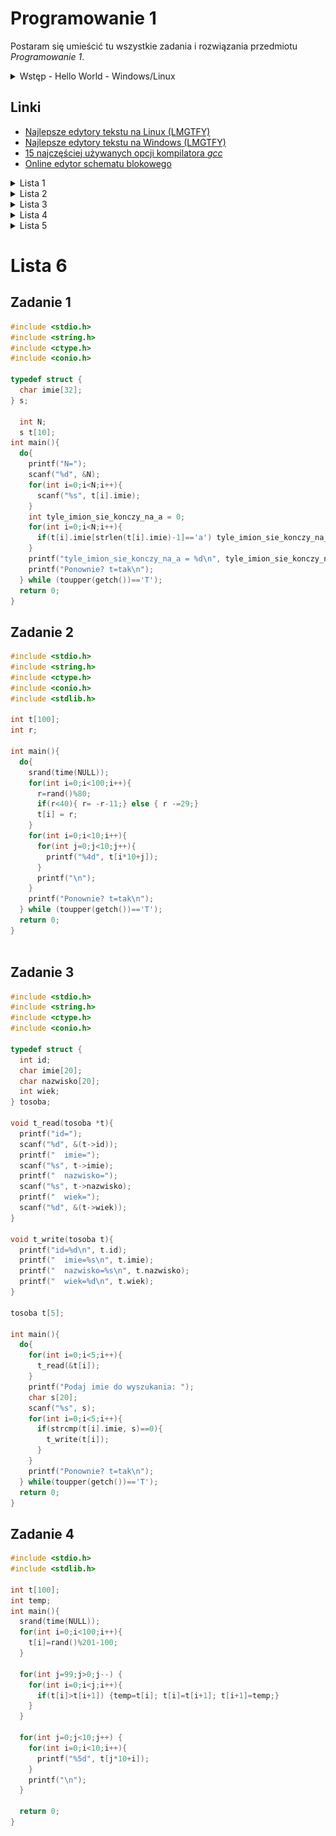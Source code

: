 # Programowanie 1

Postaram się umieścić tu wszystkie zadania i rozwiązania przedmiotu *Programowanie 1*. 
<details><summary>Wstęp - Hello World - Windows/Linux</summary><p>
  
## Hello World!
```c
#include <stdio.h>

int main(){
  printf("Hello World!\n");
  return 0;
}
```

### Linux
* Otworzymy sympatyczny edytor tekstu, zapiszemy wyższy kod jako `~/prog1/hello.c`.
* [Otworzymy terminal, i nawigujemy do miejsca roboczego](https://ubuntu.com/tutorials/command-line-for-beginners#3-opening-a-terminal). `cd ~/prog1/`
* Kompilujemy program pisząc w terminal `gcc hello.c -o hello` gdzie `gcc` to jest kompilator C, `hello.c` to jest input dla kompilatora, `-o hello` zaznacza że output bedzie plik o nazwie `hello` bez rozszerzenia. 
* Uruchomiemy program pisząc w terminal `./hello` gdzie `./` zaznacza aktualny katalog roboczy, i `hello` to nazwa pliku do uruchomienia.

### Windows
* Otworzymy sympatyczny edytor tekstu, zapiszemy wyższy kod jako `c:\prog1\hello.c`.
* [Otworzymy terminal, i nawigujemy do miejsca roboczego](https://www.howtogeek.com/659411/how-to-change-directories-in-command-prompt-on-windows-10/). `cd c:\prog1\`
* Kompilujemy program pisząc w terminal `gcc hello.c -o hello.exe` gdzie `gcc` to jest kompilator C, `hello.c` to jest input dla kompilatora, `-o hello.exe` zaznacza że output bedzie plik o nazwie `hello.exe`. 
* Uruchomiemy program pisząc w terminal `hello.exe`.

### Różnica
* W ścieżce pliku ukośnik w przód (`/`) w Linuksie kontra ukośnik odwrotny (`\`) w Windows.
* Brak rozszerzenia pliku uruchamialnego w Linuksie kontra `.exe` w Windows.
* W systemach Linux wielkość litera ma znaczenia (case sensitive) nie tylko w komendach a także w nazwach plików! 

| Działanie | Linux | Windows |
|-----------|-------|---------|
| Zapisiwanie pliku | `~/prog1/hello.c` | `C:\prog1\hello.c` |
| Nawigacja w wierszu poleceń | `cd ~/prog1` | `cd C:\prog1` |
| Kompilacja | `gcc hello.c -o hello` | `gcc hello.c -o hello.exe` |
| Uruchomienie | `./hello` | `hello.exe` |
</p></details>

## Linki
* [Najlepsze edytory tekstu na Linux (LMGTFY)](https://www.google.com/search?q=code+editor+for+linux)
* [Najlepsze edytory tekstu na Windows (LMGTFY)](https://www.google.com/search?q=code+editor+for+windows)
* [15 najczęściej używanych opcji kompilatora *gcc*](https://www.thegeekstuff.com/2012/10/gcc-compiler-options/)
* [Online edytor schematu blokowego](https://app.diagrams.net/)

<details><summary>Lista 1</summary><p>
  
# Lista 1
## Zadanie 1
```c
#include <stdio.h>

int main()
{
  printf("Jan Kowalski, adres: 48-140 Wodka, ul. Przykladowa 1, tel.: 696969696");
  return 0;
}

```
## Zadanie 2
```c
#include <stdio.h>

#define PI 3.14159265359f
int main()
{
  float R;
  printf("R=");
  scanf("%f", &R);
  printf("P=%f, oraz V=%f", PI*4*R*R, PI*4/3*R*R*R); 
  return 0;
}
```
Wykorzystując że w przypadku operatorów dwuargumentowych łączność określa, w jaki sposób grupowane jest wykonywanie wyrażenia. `*` i `/` (i `%`) się wykonuje *od lewej do prawej*.
  * `float*int=float`
  * `float/int=float`

Nie działa jeśli liczymy `4/3*R*R*R*PI`, przecież `int/int=int`, w tym przypadku `4/3=1`. Żeby zapobiec błędów możemy używać `float` *wszędzie* w ten sposób: `4.0f/3.0f*R*R*R*PI`.
## Zadanie 3
Jeżeli oczekujemy podanych liczb *całkowitych*:
```c
#include <stdio.h>

int main(){
  int A,B,C,D;
  printf("A=");
  scanf("%d",&A);
  printf("B=");
  scanf("%d",&B);
  printf("C=");
  scanf("%d",&C);
  D = B*B-4*A*C;
  printf("D=%d",D);
  return 0;
}
```
Jeżeli oczekujemy podanych liczb *rzeczywistych*:
```c
#include <stdio.h>

int main(){
  float A,B,C,D;
  printf("A=");
  scanf("%f",&A);
  printf("B=");
  scanf("%f",&B);
  printf("C=");
  scanf("%f",&C);
  D = B*B-4*A*C;
  printf("D=%f",D);
  return 0;
}
```
## Zadanie 4
```c
#include <stdio.h>

int main(){
  int C;
  printf("C=");
  scanf("%d",&C);
  if(C!=0) printf("%d",(C+5)*C*C);
  else print("error: Dzielenie z 0");
  return 0;
}
```
wykorzystując że `x*2-x=x` , oraz `x/(1/y)=x*y`
## Zadanie 5
```c
#include <stdio.h>

int main(){
  int a,b;
  printf("A=");
  scanf("%d",&a);
  printf("B=");
  scanf("%d",&b);
  printf("%d+%d=%d | ", a, b, a+b);
  printf("%d-%d=%d | ", a, b, a-b);
  printf("%d*%d=%d | ", a, b, a*b);
  printf("%d/%d=", a, b);
  if(b!=0){printf("%d | ", a/b);} else{printf("n/a | ");}
  printf("%d%%%d=", a, b);
  if(b!=0){printf("%d", a%b);} else{printf("n/a");}
  return 0;
}
```
</p></details>
<details><summary>Lista 2</summary><p>
  
# Lista 2
## Zadanie 1
```c
#include <stdio.h>

int main(){
    char c;
    printf("Podaj znak a-z: ");
    c = getchar();
    // tekst zadania mowi ze tutaj nie trzeba sprawdzic czy podany znak 'a' <= c <= 'z'
    // kod ASCII dla 'A' = 01000001b = 65
    // kod ASCII dla 'a' = 01100001b = 97
    // zeby robic 'A' za pomoca 'a', musimi odejmowac 00100000b = 32
    // 'a' - 32 = 'A'
    printf("%c, %c\n", c-32, c);
    return 0;
}
```
## Zadanie 2
![Schemat blokowy L2Z2](https://github.com/HelloProgramowanie/prog1/blob/main/L2Z2.drawio.png)
```c
#include <stdio.h>

int main(){

  int x; // Zmienna do ktorej wczytujemy liczb podanych przez uzytkownika.
         // Wystarczy nam 1 zmienna, bo nie musimy dlugo zachowac w pamieci wprowadzonych liczb,
         // przeciez mozemy sprawdzac parzystosc od razu po wczytywaniu.
  
  int ilosc_parzystych = 0;  // Ilosc parzystych licz podczas wczytywania.
                             // Skoro jeszcze nie wczytalismy nic, na razie mamy 0 szt. parzystych,
                             // i dokladnie dlatego inicializujemy wartosc zmiennej na 0.
                             
  printf("Podaj 3 liczby:\n");

    // tutaj sprawdze od razu podczas wczytywania liczb, czy podana liczba jest parzysta
    // (liczba jest parzysta, jezeli x % 2 == 0)
    // a jezeli podana liczba jest parzysta, to wartosc zmiennej ilosc_parzystych zwiekszamy o jeden.  

    printf("1. liczba: ");
    scanf("%d", &x);
    if(x%2 == 0) ilosc_parzystych += 1;

    printf("2. liczba: ");
    scanf("%d", &x);
    if(x%2 == 0) ilosc_parzystych += 1;

    printf("3. liczba: ");
    scanf("%d", &x);
    if(x%2 == 0) ilosc_parzystych += 1;

    // teraz skonczylismy wczytywania (i sprawdzania) liczb musimy sprawdzic
    // czy     ilosc_parzystych > 0     i wyswietlic komunikat wedlug tego

  if(ilosc_parzystych > 0) printf("Byla parzysta.");
  else printf("Nie bylo parzystej.");
  return 0;
}
```
Prosił żebyśmy nie używali pętli, bo dla większość nas one są zbyt nowe. Akurat tutaj bardzo dobrze widać, że część kodu (do wczytywania i sprawdzania liczb) prawie `Ctrl+c` - `Ctrl+v`. Jeśli zadanie byłoby to samo, ale byśmy musieli wczytywać 10 lub 100 lub 1000 liczb, to byśmy przecież nie robili pojedynczo. Wtedy za pomocą petli [**for**](https://en.wikipedia.org/wiki/For_loop):

![Schemat blokowy L2Z2b](https://github.com/HelloProgramowanie/prog1/blob/main/L2Z2b.drawio.png)
```c
for(int i=1; i<=3; i+=1){
  printf("%d. liczba: ",i);
  scanf("%d", &x);
  if(x%2 == 0) ilosc_parzystych += 1;
}
```
## Zadanie 3
![Schemat blokowy L2Z3](https://github.com/HelloProgramowanie/prog1/blob/main/L2Z3.drawio.png)
```c
#include <stdio.h>

int main(){
  int a, b, c, najmniejszy, a_kw, b_kw, c_kw;
  printf("Podaj 3 liczby calkowite:\n");
  printf("a = ");
  scanf("%d", &a);
  printf("b = ");
  scanf("%d", &b);
  printf("c = ");
  scanf("%d", &c);
  a_kw=a*a;
  b_kw=b*b;
  c_kw=c*c;
  if(a_kw<b_kw){
    if(a_kw<c_kw){
      najmniejszy = a;
    } else {
      najmniejszy = c;
    }
  } else {
    if(b_kw<c_kw){
      najmniejszy = b;
    } else {
      najmniejszy = c;
    }
  }
  printf("%d ma najmniejszy kwadrat.\n", najmniejszy);
  return 0;
}
```
## Zadanie 4
![Schemat blokowy L2Z4](https://github.com/HelloProgramowanie/prog1/blob/main/L2Z4.drawio.png)
```c
#include <stdio.h>

int main(){
    int min, x;
    printf("Podaj 5 liczb:\n");
    scanf("%d", &min); // kiedy pobieramy pierwsza liczbe, wiemy ze do tej pory ta liczba jest najmniejsza
                       // wiec mozemy od razu zapisac jako min
    scanf("%d", &x); // pobieramy druga liczbe
    if(x<min) min=x; // jezeli ta druga liczba jest mniejsza niz min, zapisujemy ta liczbe jako min
                     // jezeli nie to tylko dzialamy dalej
    scanf("%d", &x); // pobieramy kolejna liczbe
    if(x<min) min=x; // jesli to mniejsza niz nasza najmniejsza, to zapisujemy jako min
    scanf("%d", &x); // i tak dalej jeszcze 2 razy
    if(x<min) min=x;
    scanf("%d", &x);
    if(x<min) min=x; 
    printf("Minimalna: %d", min); // wypiszemy wynik
    return 0;
}
```
## Zadanie 5
![Schemat blokowy L2Z5](https://github.com/HelloProgramowanie/prog1/blob/main/L2Z5.drawio.png)
```c
#include <stdio.h>

int main(){
    int x;
    printf("Podaj liczbe calkowita > 99: ");
    scanf("%d", &x);
    int j = x % 10;
    int d = (x / 10) % 10;
    int s = x / 100;
    printf("%d jednosci, %d dziesiatek, i %d setek", j, d, s);
    return 0;
}
```
## Zadanie 6
### Za pomocą rzutowania
![Schemat blokowy L2Z6](https://github.com/HelloProgramowanie/prog1/blob/main/L2Z6.drawio.png)
```c
#include <stdio.h>
#include <math.h>

int main(){
  int a, pierwiastek;
  printf("Podaj liczbe calkowita: ");
  scanf("%d", &a);
  pierwiastek = (int) sqrt(a);
  if(pierwiastek * pierwiastek == a){
    printf("Ta liczba jest kwadratowa.");
  } else {
    printf("Ta liczba nie jest kwadratowa.");
  }
  return 0;
}
```
Funkcja `sqrt(a)` powie dokladnie ile jest pierwiastek liczby `a`, zwraca typ `double`. Jeśli rzutujemy `double` na `int`, to odrzuczymy wszystko po przecinku. To wykorzystujemy w tym programie. 
Przykłady:

| a | sqrt(a) | pierwiastek = (int) sqrt(a) | pierwiastek² | pierwiastek² == a? |
|---|---------|-----------------------------|--------------|--------------------|
| 0 | 0.000000 | 0 | 0 | tak |
| 1 | 1.000000 | 1 | 1 | tak |
| 2 | 1.414214 | 1 | 1 | nie |
| 3 | 1.732051 | 1 | 1 | nie |
| 4 | 2.000000 | 2 | 4 | tak |
| 5 | 2.236068 | 2 | 4 | nie |
| 6 | 2.449490 | 2 | 4 | nie |
| 7 | 2.645751 | 2 | 4 | nie |
| 8 | 2.828427 | 2 | 4 | nie |
| 9 | 3.000000 | 3 | 9 | tak |
### Za pomocą pętli
![Schemat blokowy L2Z6b](https://github.com/HelloProgramowanie/prog1/blob/main/L2Z6b.drawio.png)
```c
#include <stdio.h>

int main(){
    int x;
    printf("Podaj liczbe calkowita: ");
    scanf("%d", &x);
    int i = 0;
    while (i*i < x){ i++; } // szukamy najmniejsza liczbe kwadratowa ktora jest nie mniejsza niz podana liczba
    if(i*i == x) printf("Ta liczba jest kwadratowa.");
    else printf("Ta liczba nie jest kwadratowa.");
}
```
</p></details>
<details><summary>Lista 3</summary><p>
  
# Lista 3
## Zadanie 1 https://youtu.be/E4ZuUSWu2w0
![Schemat blokowy L3Z1](https://github.com/HelloProgramowanie/prog1/blob/main/L3Z1.drawio.png)
```c
#include <stdio.h>
#include <string.h>
#include <conio.h>

int main(){

    char JESZCZERAZ;

    do{
        char slowo[50];
        printf("Podaj slowo: ");
        scanf("%s", slowo);
        int len = strlen(slowo);
        int i;
        int PALINDROM = 1;
        for(i=0; i<len/2; i++){
            if(slowo[i] != slowo[len-1-i]){
                PALINDROM = 0;
            }
        }
        if(PALINDROM == 1){
            printf("to jest palindrom");
        } else {
            printf("to nie palindrom");
        }

        printf("\nWpisz 1 zeby powtorzyc, lub cos innego zeby wyjsc.\n");
        JESZCZERAZ = getch();
    } while (JESZCZERAZ == '1');
    return 0;
}
```
## Zadanie 2
![Schemat blokowy L3Z2](https://github.com/HelloProgramowanie/prog1/blob/main/L3Z2.drawio.png)
```c
#include <stdio.h>
#include <conio.h>
#include <string.h>

int main(){
    do{
        printf("Podaj liczbe 0<n<10:\n");
        int n;
        scanf("%d", &n);

        int wynik = 1;

        for (int i=2; i<=n; i++){
            wynik *= i;
        }

        printf("%d! = %d\n", n, wynik);

        printf("Powtorka? nacisnij 'T' jesli tak.\n");
    } while(toupper(getch()) == 'T');
    return 0;
}
```
## Zadanie 3 https://youtu.be/NI3Scbe2Kfg
![Schemat blokowy L3Z3](https://github.com/HelloProgramowanie/prog1/blob/main/L3Z3.drawio.png)
```c
#include <stdio.h>
#include <conio.h>

int main(){
    for(char JESZCZERAZ = '1'; JESZCZERAZ=='1'; JESZCZERAZ = getch()){
        int tablica[10];

        printf("Podaj 10 liczb calkowytych:\n");
        for(int i = 0; i < 10; i++ ){
            printf("tablica[%d] = ", i);
            scanf("%d", &tablica[i]);
        }

        int min=tablica[0];
        int max=tablica[0];

        for(int i = 1; i < 10; i++ ){
            if(tablica[i] < min){
                min = tablica[i];
            }
            if(tablica[i] > max){
                max = tablica[i];
            }
        }

        printf("Najmniejszy element: %d\n", min);
        printf("Najwiekszy element: %d\n", max);

        printf("\nWpisz 1 zeby powtorzyc, lub cos innego zeby wyjsc.\n");
    }
    return 0;
}
```
## Zadanie 4
![Schemat blokowy L3Z4](https://github.com/HelloProgramowanie/prog1/blob/main/L3Z4.drawio.png)
```c
#include <stdio.h>
#include <conio.h>

int main(){
    unsigned int n;
    char JESZCZERAZ;
    do{
        printf("Podaj liczbe calkowita dodatnia n>=1: ");
        scanf("%u", &n);

        printf("1");

        float suma = 1.0;

        for(unsigned int k=2; k <= n; k++){
            printf(" + 1/%u", k);
            suma += 1.0/k;
        }

        printf(" = %f\n", suma);

        printf("Wykonac jeszcze raz? Nacisnij 't' jesli tak, lub cokolwiek inne zeby wyjsc.\n");
        JESZCZERAZ = getch();
    } while( JESZCZERAZ == 't');
    return 0;
}
```

## Zadanie 5
![Schemat blokowy L3Z5](https://github.com/HelloProgramowanie/prog1/blob/main/L3Z5.drawio.png)
```c
#include <stdio.h>

int main(){
    int _od, _do;

    printf("Podaj liczbe 'od': ");
    scanf("%d", &_od);
    printf("Podaj liczbe 'do': ");
    scanf("%d", &_do);

    if(_od < _do){
        //for(int i = _od; i<=_do; i++){
        for(int i = _od+1; i<_do; i++){
            if(i%2==0 && i>=0){ printf("%d ", i);}
        }
    }else{
        //for(int i = _od; i>=_do; i--){
        for(int i = _od-1; i>_do; i--){
            if(i%2==0 && i>=0){ printf("%d ", i);}
        }
    }
    return 0;
}
```
</p></details>
<details><summary>Lista 4</summary><p>
  
# Lista 4
## Zadanie 1
![Schemat blokowy L4Z1](https://github.com/HelloProgramowanie/prog1/blob/main/L4Z1.drawio.png)
```c
#include <stdio.h>

int main(){
    int n;
    do{
        printf("Podaj N: ");
        do {
            scanf("%d", &n);
        } while(n<1 || n>15);
        
        // MAGIC

        printf("Powtorka? 'T' = tak\n\n");
    } while(toupper(getch()) == 'T');
}

```
### Zadanie 1.a
![Schemat blokowy L4Z1a](https://github.com/HelloProgramowanie/prog1/blob/main/L4Z1a.drawio.png)
```c
        for(int i=1; i<=n; i++){
            ile_gwiazdek = i;
            while(ile_gwiazdek > 0){ printf("*"); ile_gwiazdek--; }
            printf("\n");
        }
```
### Zadanie 1.b
![Schemat blokowy L4Z1b](https://github.com/HelloProgramowanie/prog1/blob/main/L4Z1b.drawio.png)
```c
        for(int i=1; i<=n; i++){
            ile_gwiazdek = n-i+1;
            while(ile_gwiazdek > 0){ printf("*"); ile_gwiazdek--; }
            printf("\n");
        }
```
### Zadanie 1.c
![Schemat blokowy L4Z1c](https://github.com/HelloProgramowanie/prog1/blob/main/L4Z1c.drawio.png)
```c
        for(int i=1; i<=n; i++){
            ile_spacji = n-i;
            while(ile_spacji > 0){ printf(" "); ile_spacji--; }
            ile_gwiazdek = i*2-1;
            while(ile_gwiazdek > 0){ printf("*"); ile_gwiazdek--; }
            printf("\n");
        }

```
### Zadanie 1.d
![Schemat blokowy L4Z1d](https://github.com/HelloProgramowanie/prog1/blob/main/L4Z1d.drawio.png)
```c
        for(int i=1; i<=n; i++){
            ile_spacji = i-1;
            while(ile_spacji > 0){ printf(" "); ile_spacji--; }
            ile_gwiazdek = (n-i)*2+1;
            while(ile_gwiazdek > 0){ printf("*"); ile_gwiazdek--; }
            printf("\n");
        }
```
### Zadanie 1.e
![Schemat blokowy L4Z1e](https://github.com/HelloProgramowanie/prog1/blob/main/L4Z1e.drawio.png)
```c
        printf("jesli n jest parzysty, bedzie traktowany jako n+1\n");
        for(int i=1; i<=n/2+1; i++){
            ile_gwiazdek = i;
            while(ile_gwiazdek > 0){ printf("*"); ile_gwiazdek--; }
            printf("\n");
        }
        for(int i=1; i<=n/2; i++){
            ile_gwiazdek = n/2+1-i;
            while(ile_gwiazdek > 0){ printf("*"); ile_gwiazdek--; }
            printf("\n");
        }
```
### Zadanie 1.f
![Schemat blokowy L4Z1f](https://github.com/HelloProgramowanie/prog1/blob/main/L4Z1f.drawio.png)
```c
        printf("jesli n jest parzysty, bedzie traktowany jako n+1\n");
        for(int i=1; i<=n/2+1; i++){
            ile_spacji = n/2+1-i;
            while(ile_spacji > 0){ printf(" "); ile_spacji--; }
            ile_gwiazdek = i;
            while(ile_gwiazdek > 0){ printf("*"); ile_gwiazdek--; }
            printf("\n");
        }
        for(int i=1; i<=n/2; i++){
            ile_spacji = i;
            while(ile_spacji > 0){ printf(" "); ile_spacji--; }
            ile_gwiazdek = n/2+1-i;
            while(ile_gwiazdek > 0){ printf("*"); ile_gwiazdek--; }
            printf("\n");
        }
```
</p></details>
<details><summary>Lista 5</summary><p>
  
# Lista 5
## Zadanie 1
```c
#include <stdio.h>

int main(){
    int a, b;
    scanf("%d", &a);
    scanf("%d", &b);
    while(a!=b){
        if(a>b) a-=b;
        else b-=a;
    }
    printf("%d",a);
}
```
## Zadanie 2 oraz Zadanie 3
```c
// printf() scanf()
#include <stdio.h>

// strrev()
#include <string.h>

// tolower()
#include <ctype.h>

// getch()
#include <conio.h>


// Funkcja x_mod_y wraca znak ze zakresu <'0', '9'> lub <'A', 'Z'>
// wynik tej funkcji = ostatnia liczba po konwersji liczby x do
// systemu y-owego
char x_mod_y(int x, int y){
    int wynik = x%y;
    if(wynik<10) return '0'+wynik;
    else return 'A'-10+wynik;
}

int main(){

    int liczba_do_konwertowania;
    int system_liczb;
    
    char wynik[17]; // lancuch znakow o dlugosci 17
                    // bo 16 znakow potrzebne zeby zapisac 65535
                    // w systemie binarnym, oraz jeszcze jeden,
                    // aby tam umiescic 0 (0 = koniec tekstu)
                    
    int i,a; // do pozniejszych liczen

    do{
        // Wczytanie liczby do konwertowania
        printf("Jaka liczbe dziesiatna konwertujemy? <0; 65535>\n Liczba do konwertowania: ");
        scanf("%d",&liczba_do_konwertowania);
        
        // Sprawdzenie czy liczba prawidlowa, jesli nie, to zaczynami znowu od poczatku
        if(liczba_do_konwertowania < 0){ printf("Liczba jest ujemna :(\n"); continue; }
        if(liczba_do_konwertowania == 0){ printf("0 w kazdym systemie liczb jest 0\n"); continue; }
        if(liczba_do_konwertowania > 65535){ printf("Liczba jest za duza :(\n"); continue; }
        // Jesli nie zaczynalismy od poczatku, to znaczy ze liczba prawidlowa, mozemy dalej dzialac
        
        // Wczytanie systemu liczb
        printf("Na jaki system liczb konwertujemy? <2; 36>\n System liczb: ");
        scanf("%d",&system_liczb);
        
        // Sprawdzenie czy podana liczba prawidlowa, jesli nie, to leci od poczatku...
        if(system_liczb < 2 || system_liczb > 36){ printf("Nieprawidlowy system liczb :(\n"); continue; }
        // Jesli nie zaczynalismy od poczatku, to znaczy ze liczba prawidlowa, mozemy dalej dzialac

        // wprowadzimy nowa zmienna `a`
        // zeby nie popsuc wartosc zmiennej `liczba_do_konwertowania`
        a=liczba_do_konwertowania;
        
        // i to indeks aktualnego znaku wyniku
        i=0;
        while (a>0){
            // komunikat: co sie dzieje w tej petli
            printf("%2d |%6d %% %d = %c\n",i,a,system_liczb,x_mod_y(a,system_liczb));
            
            // wynik[i] = aktualny znak wyniku
            wynik[i] = x_mod_y(a,system_liczb);
            a/=system_liczb;
            
            // indeks rosnie, wiec jesli nastepny raz wejdziemy w ta petle
            // juz do kolejnego miejsca bedziemy pisac
            i++;
        }
        // i roslo wczesniej, wiec pokazuje kolejne miejsce
        // gdzie trzeba umiescic 0 (0 = koniec tekstu)
        wynik[i]=0;
        
        // potem odwrucimy wynik, bo mamy od tylu zapisane
        strrev(wynik);
        
        // w koncu ladnie wypiszemy wynik
        printf("%d (10) = %s (%d)\n",liczba_do_konwertowania, wynik, system_liczb);

        // pytamy czy powtorzyc
        printf("Powtorka? t=tak\n\n");
    } while (tolower(getch())=='t'); // tolower() zeby dzialalo nawet
                                     // jezeli uzytkownik ma CapsLock wlaczony
}
```
## Zadanie 4
```c
// printf() scanf()
#include <stdio.h>

// srand() rand()
#include <stdlib.h>

// time()
#include <time.h>

// kod z wykladu
void zamiana(int *x, int *y){
    int temp = *x;
    *x = *y;
    *y = temp;
}

int main(){
    // kod z wykladu
    srand((unsigned int)time(NULL));

    // uzupelnienie zbioru liczb
    int zbior_liczb[900];
    for(int i=0;i<=899;i++){
        zbior_liczb[i]=100+i;
    }

    printf("Mieszanie:    0%");
    
    // dostatecznie duzo razy wymienimy dwoch losowych elementow zbioru
    for(int i=1; i<=100000000; i++){
        // zeby uzytkownik sie nie nudzil... ;)
        if(i%1000000==0) printf("%c%c%c%c%3d%%",8,8,8,8, i/1000000);  // printf("%c", 8); = backspace
        
        zamiana(&zbior_liczb[rand()%900], &zbior_liczb[rand()%900]);
    }
    
    // teraz pierwszy 5 element zbioru sa losowe, mozemy je wypisac.
    printf("\n5 roznich losowych liczb:");
    for (int i=0; i<5; i++) printf(" %d", zbior_liczb[i]);

    return 0;
}
```
## Zadanie 5
```c
#include <stdio.h>
#include <stdlib.h>
#include <time.h>
#include <ctype.h>
#include <conio.h>

// kod z laboratorium
typedef struct {
   int id;
   char imie[20];
   char nazwisko[20];
   int rok_u,mies_u,dzien_u;
} tosoba;

// funkcja co wruci liczbe losowa ze zakresu [min,max)
int losowy(int min, int max){
    return rand()%(max-min)+min;
}

int main(){
    // kod z wykladu
    srand((unsigned int)time(NULL));

    tosoba ktos;
    do{
        // sprintf() dziala podobno do printf()-a tylko zamiast ekranu
        // pisze formatowany tekst do zmiennej char*
        sprintf(ktos.imie, "imie%d", losowy(0, 100));
        sprintf(ktos.nazwisko, "naz%d", losowy(0, 100));
        ktos.rok_u = losowy(1900, 2000);
        ktos.mies_u = losowy(1, 13);
        ktos.dzien_u = losowy(1, 32);
        ktos.id = losowy(1, 100);
        printf("Id: %d\nImie, nazwisko: %s, %s\nData urodzenia: %02d.%02d.%d r.\n",
               ktos.id, ktos.imie, ktos.nazwisko, ktos.dzien_u, ktos.mies_u, ktos.rok_u);
        printf("Generujmy jeszcze jedna osobe? 't'=tak\n");
    } while(tolower(getch())=='t');
    return 0;
}
```
  
</p></details>

# Lista 6
## Zadanie 1

```c
#include <stdio.h>
#include <string.h>
#include <ctype.h>
#include <conio.h>
  
typedef struct {
  char imie[32];
} s;

  int N;
  s t[10];
int main(){
  do{
    printf("N=");
    scanf("%d", &N);
    for(int i=0;i<N;i++){
      scanf("%s", t[i].imie);
    }
    int tyle_imion_sie_konczy_na_a = 0;
    for(int i=0;i<N;i++){
      if(t[i].imie[strlen(t[i].imie)-1]=='a') tyle_imion_sie_konczy_na_a++;
    }
    printf("tyle_imion_sie_konczy_na_a = %d\n", tyle_imion_sie_konczy_na_a);
    printf("Ponownie? t=tak\n");
  } while (toupper(getch())=='T');
  return 0;
}
```
  
## Zadanie 2
```c
#include <stdio.h>
#include <string.h>
#include <ctype.h>
#include <conio.h>
#include <stdlib.h>

int t[100];
int r;

int main(){
  do{
    srand(time(NULL));
    for(int i=0;i<100;i++){
      r=rand()%80;
      if(r<40){ r= -r-11;} else { r -=29;}
      t[i] = r;
    }
    for(int i=0;i<10;i++){
      for(int j=0;j<10;j++){
        printf("%4d", t[i*10+j]);
      }
      printf("\n");
    }
    printf("Ponownie? t=tak\n");
  } while (toupper(getch())=='T');
  return 0;
}
  
```
  
## Zadanie 3
```c
#include <stdio.h>
#include <string.h>
#include <ctype.h>
#include <conio.h>
  
typedef struct {
  int id;
  char imie[20];
  char nazwisko[20];
  int wiek;
} tosoba;

void t_read(tosoba *t){
  printf("id=");
  scanf("%d", &(t->id));
  printf("  imie=");
  scanf("%s", t->imie);
  printf("  nazwisko=");
  scanf("%s", t->nazwisko);
  printf("  wiek=");
  scanf("%d", &(t->wiek));
}

void t_write(tosoba t){
  printf("id=%d\n", t.id);
  printf("  imie=%s\n", t.imie);
  printf("  nazwisko=%s\n", t.nazwisko);
  printf("  wiek=%d\n", t.wiek);
}

tosoba t[5];

int main(){
  do{
    for(int i=0;i<5;i++){
      t_read(&t[i]);
    }
    printf("Podaj imie do wyszukania: ");
    char s[20];
    scanf("%s", s);
    for(int i=0;i<5;i++){
      if(strcmp(t[i].imie, s)==0){
        t_write(t[i]);
      }
    }
    printf("Ponownie? t=tak\n");
  } while(toupper(getch())=='T');
  return 0;
}
```
  
## Zadanie 4

```c
#include <stdio.h>
#include <stdlib.h>

int t[100];
int temp;
int main(){
  srand(time(NULL));
  for(int i=0;i<100;i++){
    t[i]=rand()%201-100;
  }

  for(int j=99;j>0;j--) {
    for(int i=0;i<j;i++){
      if(t[i]>t[i+1]) {temp=t[i]; t[i]=t[i+1]; t[i+1]=temp;}
    }
  }

  for(int j=0;j<10;j++) {
    for(int i=0;i<10;i++){
      printf("%5d", t[j*10+i]);
    }
    printf("\n");
  }

  return 0;
}
```
